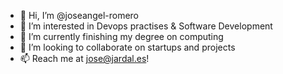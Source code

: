 - 👋 Hi, I’m @joseangel-romero
- 👀 I’m interested in Devops practises & Software Development
- 🌱 I’m currently finishing my degree on computing
- 💞️ I’m looking to collaborate on startups and projects
- 📫 Reach me at jose@jardal.es!

